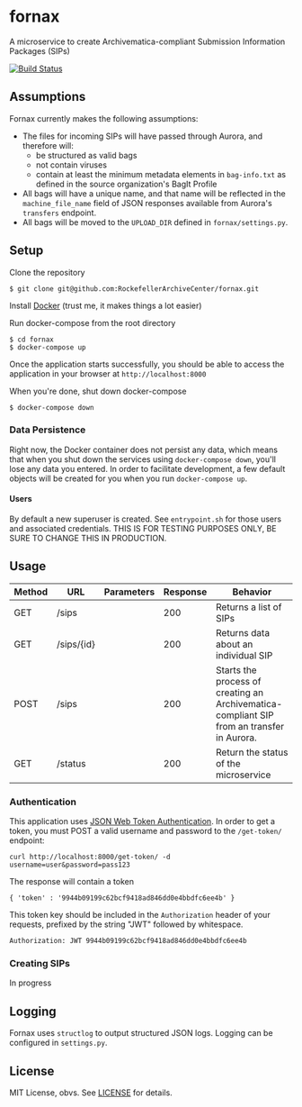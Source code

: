 # fornax

A microservice to create Archivematica-compliant Submission Information Packages (SIPs)

[![Build Status](https://travis-ci.org/RockefellerArchiveCenter/fornax.svg?branch=master)](https://travis-ci.org/RockefellerArchiveCenter/fornax)

## Assumptions

Fornax currently makes the following assumptions:
- The files for incoming SIPs will have passed through Aurora, and therefore will:
  - be structured as valid bags
  - not contain viruses
  - contain at least the minimum metadata elements in `bag-info.txt` as defined in the source organization's BagIt Profile
- All bags will have a unique name, and that name will be reflected in the `machine_file_name` field of JSON responses available from Aurora's `transfers` endpoint.
- All bags will be moved to the `UPLOAD_DIR` defined in `fornax/settings.py`.

## Setup

Clone the repository

    $ git clone git@github.com:RockefellerArchiveCenter/fornax.git

Install [Docker](https://store.docker.com/search?type=edition&offering=community) (trust me, it makes things a lot easier)

Run docker-compose from the root directory

    $ cd fornax
    $ docker-compose up

Once the application starts successfully, you should be able to access the application in your browser at `http://localhost:8000`

When you're done, shut down docker-compose

    $ docker-compose down


### Data Persistence

Right now, the Docker container does not persist any data, which means that when you shut down the services using `docker-compose down`, you'll lose any data you entered. In order to facilitate development, a few default objects will be created for you when you run `docker-compose up`.


#### Users

By default a new superuser is created. See `entrypoint.sh` for those users and associated credentials. THIS IS FOR TESTING PURPOSES ONLY, BE SURE TO CHANGE THIS IN PRODUCTION.


## Usage

| Method | URL | Parameters | Response  | Behavior  |
|--------|-----|---|---|---|
|GET|/sips| |200|Returns a list of SIPs|
|GET|/sips/{id}| |200|Returns data about an individual SIP|
|POST|/sips||200|Starts the process of creating an Archivematica-compliant SIP from an transfer in Aurora. |
|GET|/status||200|Return the status of the microservice


### Authentication

This application uses [JSON Web Token Authentication](). In order to get a token, you must POST a valid username and password to the `/get-token/` endpoint:

    curl http://localhost:8000/get-token/ -d username=user&password=pass123

The response will contain a token

    { 'token' : '9944b09199c62bcf9418ad846dd0e4bbdfc6ee4b' }

This token key should be included in the `Authorization` header of your requests, prefixed by the string "JWT" followed by whitespace.

    Authorization: JWT 9944b09199c62bcf9418ad846dd0e4bbdfc6ee4b

### Creating SIPs

In progress

## Logging

Fornax uses `structlog` to output structured JSON logs. Logging can be configured in `settings.py`.


## License

MIT License, obvs. See [LICENSE](LICENSE) for details.
